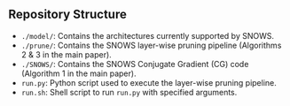 ## Repository Structure
- `./model/`: Contains the architectures currently supported by SNOWS.
- `./prune/`: Contains the SNOWS layer-wise pruning pipeline (Algorithms 2 & 3 in the main paper).
- `./SNOWS/`: Contains the SNOWS Conjugate Gradient (CG) code (Algorithm 1 in the main paper).
- `run.py`: Python script used to execute the layer-wise pruning pipeline.
- `run.sh`: Shell script to run `run.py` with specified arguments.
